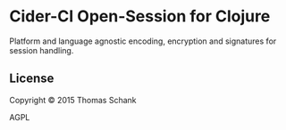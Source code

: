 # Cider-CI Open-Session for Clojure 

Platform and language agnostic encoding, encryption and signatures for session handling.


## License

Copyright © 2015 Thomas Schank

AGPL
